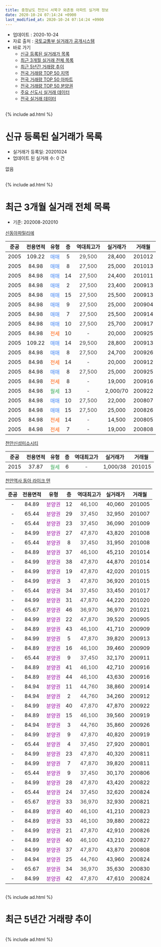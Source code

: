 ```yaml
---
title: 충청남도 천안시 서북구 와촌동 아파트 실거래 정보
date: 2020-10-24 07:14:24 +0900
last_modified_at: 2020-10-24 07:14:24 +0900
---
```


* 업데이트 : 2020-10-24
* 자료 출처 : [국토교통부 실거래가 공개시스템](http://rt.molit.go.kr)
* 바로 가기
    * [신규 등록된 실거래가 목록](#신규-등록된-실거래가-목록)
    * [최근 3개월 실거래 전체 목록](#최근-3개월-실거래-전체-목록)
    * [최근 5년간 거래량 추이](#최근-5년간-거래량-추이)
    * [전국 거래량 TOP 50 지역](https://inasie.github.io/apt-trade-info/최근-3개월-전국에서-가장-거래가-많이-발생한-지역)
    * [전국 거래량 TOP 50 아파트](https://inasie.github.io/apt-trade-info/최근-3개월-전국에서-가장-거래가-많이-발생한-아파트)
    * [전국 거래량 TOP 50 분양권](https://inasie.github.io/apt-trade-info/최근-3개월-전국에서-가장-거래가-많이-발생한-분양권)
    * [주요 신도시 실거래 데이터](https://inasie.github.io/apt-trade-info/주요-신도시)
    * [전국 실거래 데이터](https://inasie.github.io/apt-trade-info/전국)
<br>
{% include ad.html %}
<br>

# 신규 등록된 실거래가 목록
* 실거래가 등록일: 20201024
* 업데이트 된 실거래 수: 0 건

없음

<br>
{% include ad.html %}
<br>

# 최근 3개월 실거래 전체 목록
* 기준: 202008-202010


[신동아파밀리에](https://search.naver.com/search.naver?query=%EC%B6%A9%EC%B2%AD%EB%82%A8%EB%8F%84+%EC%B2%9C%EC%95%88%EC%8B%9C+%EC%84%9C%EB%B6%81%EA%B5%AC+%EC%99%80%EC%B4%8C%EB%8F%99+%EC%8B%A0%EB%8F%99%EC%95%84%ED%8C%8C%EB%B0%80%EB%A6%AC%EC%97%90)

|준공|전용면적|유형|층|역대최고가|실거래가|거래월|
|:---:|:---:|:---:|:---:|:---:|:---:|:---:|
|2005|109.22|<span style="color:#4285f3">매매</span>|5|<span style="color:#444444">29,500</span>|28,400|201012|
|2005|84.98|<span style="color:#4285f3">매매</span>|8|<span style="color:#444444">27,500</span>|25,000|201013|
|2005|84.98|<span style="color:#4285f3">매매</span>|14|<span style="color:#444444">27,500</span>|24,400|201011|
|2005|84.98|<span style="color:#4285f3">매매</span>|2|<span style="color:#444444">27,500</span>|23,400|200913|
|2005|84.98|<span style="color:#4285f3">매매</span>|15|<span style="color:#444444">27,500</span>|25,500|200913|
|2005|84.98|<span style="color:#4285f3">매매</span>|9|<span style="color:#444444">27,500</span>|25,000|200904|
|2005|84.98|<span style="color:#4285f3">매매</span>|7|<span style="color:#444444">27,500</span>|25,500|200914|
|2005|84.98|<span style="color:#4285f3">매매</span>|10|<span style="color:#444444">27,500</span>|25,700|200917|
|2005|84.98|<span style="color:#ff5a00">전세</span>|10|<span style="color:#444444">-</span>|20,000|200925|
|2005|109.22|<span style="color:#4285f3">매매</span>|14|<span style="color:#444444">29,500</span>|28,800|200913|
|2005|84.98|<span style="color:#4285f3">매매</span>|8|<span style="color:#444444">27,500</span>|24,700|200926|
|2005|84.98|<span style="color:#ff5a00">전세</span>|14|<span style="color:#444444">-</span>|20,000|200912|
|2005|84.98|<span style="color:#4285f3">매매</span>|8|<span style="color:#444444">27,500</span>|25,000|200925|
|2005|84.98|<span style="color:#ff5a00">전세</span>|8|<span style="color:#444444">-</span>|19,000|200916|
|2005|84.98|<span style="color:#34a853">월세</span>|13|<span style="color:#444444">-</span>|2,000/70|200922|
|2005|84.98|<span style="color:#4285f3">매매</span>|10|<span style="color:#444444">27,500</span>|22,000|200807|
|2005|84.98|<span style="color:#4285f3">매매</span>|15|<span style="color:#444444">27,500</span>|25,000|200826|
|2005|84.98|<span style="color:#ff5a00">전세</span>|14|<span style="color:#444444">-</span>|14,500|200805|
|2005|84.98|<span style="color:#ff5a00">전세</span>|7|<span style="color:#444444">-</span>|19,000|200808|

[천안신성미소시티](https://search.naver.com/search.naver?query=%EC%B6%A9%EC%B2%AD%EB%82%A8%EB%8F%84+%EC%B2%9C%EC%95%88%EC%8B%9C+%EC%84%9C%EB%B6%81%EA%B5%AC+%EC%99%80%EC%B4%8C%EB%8F%99+%EC%B2%9C%EC%95%88%EC%8B%A0%EC%84%B1%EB%AF%B8%EC%86%8C%EC%8B%9C%ED%8B%B0)

|준공|전용면적|유형|층|역대최고가|실거래가|거래월|
|:---:|:---:|:---:|:---:|:---:|:---:|:---:|
|2015|37.87|<span style="color:#34a853">월세</span>|6|<span style="color:#444444">-</span>|1,000/38|201015|

[천안역사 동아 라이크 텐](https://search.naver.com/search.naver?query=%EC%B6%A9%EC%B2%AD%EB%82%A8%EB%8F%84+%EC%B2%9C%EC%95%88%EC%8B%9C+%EC%84%9C%EB%B6%81%EA%B5%AC+%EC%99%80%EC%B4%8C%EB%8F%99+%EC%B2%9C%EC%95%88%EC%97%AD%EC%82%AC+%EB%8F%99%EC%95%84+%EB%9D%BC%EC%9D%B4%ED%81%AC+%ED%85%90)

|준공|전용면적|유형|층|역대최고가|실거래가|거래월|
|:---:|:---:|:---:|:---:|:---:|:---:|:---:|
|-|84.89|<span style="color:#9C11A5">분양권</span>|12|<span style="color:#444444">46,100</span>|40,060|201005|
|-|65.44|<span style="color:#9C11A5">분양권</span>|29|<span style="color:#444444">37,450</span>|32,950|201007|
|-|65.44|<span style="color:#9C11A5">분양권</span>|23|<span style="color:#444444">37,450</span>|36,090|201009|
|-|84.99|<span style="color:#9C11A5">분양권</span>|27|<span style="color:#444444">47,870</span>|43,820|201008|
|-|65.44|<span style="color:#9C11A5">분양권</span>|8|<span style="color:#444444">37,450</span>|31,950|201008|
|-|84.89|<span style="color:#9C11A5">분양권</span>|37|<span style="color:#444444">46,100</span>|45,210|201014|
|-|84.99|<span style="color:#9C11A5">분양권</span>|38|<span style="color:#444444">47,870</span>|44,870|201014|
|-|84.99|<span style="color:#9C11A5">분양권</span>|19|<span style="color:#444444">47,870</span>|42,020|201015|
|-|84.99|<span style="color:#9C11A5">분양권</span>|3|<span style="color:#444444">47,870</span>|36,920|201015|
|-|65.44|<span style="color:#9C11A5">분양권</span>|34|<span style="color:#444444">37,450</span>|33,450|201017|
|-|84.99|<span style="color:#9C11A5">분양권</span>|31|<span style="color:#444444">47,870</span>|44,220|201020|
|-|65.67|<span style="color:#9C11A5">분양권</span>|46|<span style="color:#444444">36,970</span>|36,970|201021|
|-|84.99|<span style="color:#9C11A5">분양권</span>|22|<span style="color:#444444">47,870</span>|39,520|200905|
|-|84.89|<span style="color:#9C11A5">분양권</span>|43|<span style="color:#444444">46,100</span>|41,710|200909|
|-|84.99|<span style="color:#9C11A5">분양권</span>|5|<span style="color:#444444">47,870</span>|39,820|200913|
|-|84.89|<span style="color:#9C11A5">분양권</span>|16|<span style="color:#444444">46,100</span>|39,460|200909|
|-|65.44|<span style="color:#9C11A5">분양권</span>|9|<span style="color:#444444">37,450</span>|32,170|200911|
|-|84.89|<span style="color:#9C11A5">분양권</span>|41|<span style="color:#444444">46,100</span>|42,710|200916|
|-|84.89|<span style="color:#9C11A5">분양권</span>|44|<span style="color:#444444">46,100</span>|43,630|200916|
|-|84.94|<span style="color:#9C11A5">분양권</span>|11|<span style="color:#444444">44,760</span>|38,860|200914|
|-|84.94|<span style="color:#9C11A5">분양권</span>|2|<span style="color:#444444">44,760</span>|34,260|200912|
|-|84.99|<span style="color:#9C11A5">분양권</span>|40|<span style="color:#444444">47,870</span>|47,870|200922|
|-|84.89|<span style="color:#9C11A5">분양권</span>|15|<span style="color:#444444">46,100</span>|39,560|200919|
|-|84.94|<span style="color:#9C11A5">분양권</span>|3|<span style="color:#444444">44,760</span>|35,860|200926|
|-|84.99|<span style="color:#9C11A5">분양권</span>|9|<span style="color:#444444">47,870</span>|40,820|200919|
|-|65.44|<span style="color:#9C11A5">분양권</span>|4|<span style="color:#444444">37,450</span>|27,920|200801|
|-|84.99|<span style="color:#9C11A5">분양권</span>|23|<span style="color:#444444">47,870</span>|40,320|200811|
|-|84.99|<span style="color:#9C11A5">분양권</span>|7|<span style="color:#444444">47,870</span>|39,820|200811|
|-|65.44|<span style="color:#9C11A5">분양권</span>|9|<span style="color:#444444">37,450</span>|30,170|200806|
|-|84.99|<span style="color:#9C11A5">분양권</span>|28|<span style="color:#444444">47,870</span>|43,420|200822|
|-|65.44|<span style="color:#9C11A5">분양권</span>|24|<span style="color:#444444">37,450</span>|32,620|200824|
|-|65.67|<span style="color:#9C11A5">분양권</span>|33|<span style="color:#444444">36,970</span>|32,930|200821|
|-|84.89|<span style="color:#9C11A5">분양권</span>|40|<span style="color:#444444">46,100</span>|41,210|200823|
|-|84.89|<span style="color:#9C11A5">분양권</span>|33|<span style="color:#444444">46,100</span>|39,880|200822|
|-|84.99|<span style="color:#9C11A5">분양권</span>|21|<span style="color:#444444">47,870</span>|42,910|200826|
|-|84.89|<span style="color:#9C11A5">분양권</span>|40|<span style="color:#444444">46,100</span>|43,210|200827|
|-|84.99|<span style="color:#9C11A5">분양권</span>|37|<span style="color:#444444">47,870</span>|43,870|200808|
|-|84.94|<span style="color:#9C11A5">분양권</span>|25|<span style="color:#444444">44,760</span>|43,960|200824|
|-|65.67|<span style="color:#9C11A5">분양권</span>|34|<span style="color:#444444">36,970</span>|35,630|200830|
|-|84.99|<span style="color:#9C11A5">분양권</span>|42|<span style="color:#444444">47,870</span>|47,610|200824|


<br>
{% include ad.html %}
<br>

# 최근 5년간 거래량 추이


<div style="width:100%;">
    <canvas id="deal_progress" height="200"></canvas>
</div>

<script>
new Chart(document.getElementById("deal_progress"), {
    type: 'line',
    data: {
        labels: ['201510','201511','201512','201601','201602','201603','201604','201605','201606','201607','201608','201609','201610','201611','201612','201701','201702','201703','201704','201705','201706','201707','201708','201709','201710','201711','201712','201801','201802','201803','201804','201805','201806','201807','201808','201809','201810','201811','201812','201901','201902','201903','201904','201905','201906','201907','201908','201909','201910','201911','201912','202001','202002','202003','202004','202005','202006','202007','202008','202009','202010'],
        datasets: [{
            label: '매매',
            pointRadius: 1,
            data: [6, 3, 4, 6, 5, 5, 8, 6, 10, 5, 7, 5, 5, 2, 2, 2, 2, 1, 2, 3, 5, 5, 2, 3, 2, 0, 4, 14, 2, 2, 5, 1, 4, 7, 7, 9, 5, 5, 3, 2, 2, 2, 3, 4, 7, 2, 2, 22, 42, 55, 60, 26, 32, 10, 29, 38, 69, 25, 17, 21, 15],
            borderColor: "rgba(255, 201, 14, 1)",
            backgroundColor: "rgba(255, 201, 14, 0.5)",
            fill: false,
            lineTension: 0
        },{
            label: '전월세',
            pointRadius: 1,
            data: [1, 3, 4, 4, 3, 5, 3, 1, 7, 7, 4, 3, 4, 3, 0, 2, 1, 4, 3, 0, 2, 1, 2, 1, 3, 2, 4, 5, 2, 1, 2, 2, 1, 3, 2, 0, 0, 2, 2, 2, 4, 3, 2, 2, 0, 0, 3, 2, 1, 0, 3, 3, 1, 2, 1, 9, 2, 8, 2, 4, 1],
            borderColor: "rgba(0, 141, 185, 1)",
            backgroundColor: "rgba(0, 141, 185, 0.5)",
            fill: false,
            lineTension: 0
        }
        ]
    },
    options: {
        responsive: true,
        title: {
            display: false
        },
        tooltips: {
            mode: 'index',
            intersect: false
        },
        hover: {
            mode: 'nearest',
            intersect: true
        },
        scales: {
            xAxes: [{
                display: true,
                scaleLabel: {
                    display: true,
                    labelString: '년/월'
                }
            }],
            yAxes: [{
                display: true,
                ticks: {
                    suggestedMin: 0,
                },
                scaleLabel: {
                    display: true,
                    labelString: '실거래 수'
                }
            }]
        }
    }
});

</script>


<br>
{% include ad.html %}
<br>

